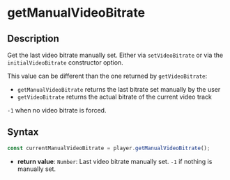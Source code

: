 # getManualVideoBitrate

## Description

Get the last video bitrate manually set. Either via `setVideoBitrate` or via the
`initialVideoBitrate` constructor option.

This value can be different than the one returned by `getVideoBitrate`:

- `getManualVideoBitrate` returns the last bitrate set manually by the user
- `getVideoBitrate` returns the actual bitrate of the current video track

`-1` when no video bitrate is forced.

## Syntax

```js
const currentManualVideoBitrate = player.getManualVideoBitrate();
```

- **return value**: `Number`: Last video bitrate manually set. `-1` if nothing is manually
  set.
